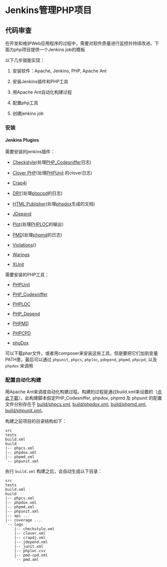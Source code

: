 # Jenkins管理PHP项目

## 代码审查

在开发和维护Web应用程序的过程中，需要对软件质量进行监控并持续改进。下面为php项目提供一个Jenkins job的模板

以下几步就能实现：

1. 安装软件：Apache, Jenkins, PHP, Apache Ant

2. 安装Jenkins插件和PHP工具

3. 用Apache Ant自动化构建过程

4. 配置php工具

5. 创建jenkins job

### 安装

#### Jenkins Plugins

需要安装的jenkins插件：

* [Checkstyle](http://wiki.jenkins-ci.org/display/JENKINS/Checkstyle+Plugin)(处理[PHP_Codesniffer](https://github.com/squizlabs/PHP_CodeSniffer)日志)

* [Clover PHP](http://wiki.jenkins-ci.org/display/JENKINS/Clover+PHP+Plugin)(处理[PHPUnit](https://github.com/squizlabs/PHP_CodeSniffer) 的clover日志)

* [Crap4j](http://wiki.jenkins-ci.org/display/JENKINS/Crap4J+Plugin)

* [DRY](http://wiki.jenkins-ci.org/display/JENKINS/DRY+Plugin)(处理[phpcpd](https://github.com/sebastianbergmann/phpcpd)的日志)

* [HTML Publisher](http://wiki.jenkins-ci.org/display/JENKINS/HTML+Publisher+Plugin)(处理[phpdox](http://phpdox.de/)生成的文档)

* [JDepend](http://wiki.jenkins-ci.org/display/JENKINS/JDepend+Plugin)

* [Plot](http://wiki.jenkins-ci.org/display/JENKINS/Plot+Plugin)(处理[PHPLOC](https://github.com/sebastianbergmann/phploc)的输出)

* [PMD](http://wiki.jenkins-ci.org/display/JENKINS/PMD+Plugin)(处理[phpmd](http://phpmd.org/)的日志)

* [Violations](http://wiki.jenkins-ci.org/display/JENKINS/Violations)()

* [Warings](https://wiki.jenkins-ci.org/display/JENKINS/Warnings+Plugin)

* [XUnit](http://wiki.jenkins-ci.org/display/JENKINS/xUnit+Plugin)

需要安装的PHP工具：

* [PHPUnit](https://github.com/squizlabs/PHP_CodeSniffer)

* [PHP_Codesniffer](https://github.com/squizlabs/PHP_CodeSniffer)

* [PHPLOC](https://github.com/sebastianbergmann/phploc)

* [PHP_Depend](http://pdepend.org/)

* [PHPMD](http://phpmd.org/)

* [PHPCPD](https://github.com/sebastianbergmann/phpcpd)

* [phpDox](http://phpdox.de/)

可以下载phar文件，或者用composer来安装这些工具，但是要把它们加到变量PATH里，最后可以通过 `phpunit`, `phpcs`, `phploc`, `pdepend`, `phpmd`, `phpcpd`, 以及 `phpdox` 来调用


### 配置自动化构建

用Apache Ant来调度自动化构建过程。构建的过程是通过build.xml来设置的（[点此下载](https://github.com/suhelen/baiyang/blob/master/jenkins/build.xml)）。此构建脚本假定PHP_Codesniffer, phpdox, phpmd 及 phpunit 的配置文件分别存在于 [build/phpcs.xml](https://github.com/suhelen/baiyang/blob/master/jenkins/phpcs.xml), [build/phpdox.xml](https://github.com/suhelen/baiyang/blob/master/jenkins/phpdox.xml), [build/phpmd.xml](https://github.com/suhelen/baiyang/blob/master/jenkins/phpmd.xml), [build/phpunit.xml](https://github.com/suhelen/baiyang/blob/master/jenkins/phpunit.xml)。

构建之前项目的目录结构如下：

```
src
tests
build.xml
build
|-- phpcs.xml
|-- phpdox.xml
|-- phpmd.xml
`-- phpunit.xml
```

执行 `build.xml` 构建之后，会自动生成以下目录：

```
src
tests
build.xml
build
|-- phpcs.xml
|-- phpdox.xml
|-- phpmd.xml
|-- phpunit.xml
|-- api ...
|-- coverage ...
`-- logs
    |-- checkstyle.xml
    |-- clover.xml
    |-- crap4j.xml
    |-- jdepend.xml
    |-- junit.xml
    |-- phploc.csv
    |-- pmd-cpd.xml
    `-- pmd.xml
```

 
